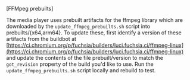 [FFMpeg prebuilts]

The media player uses prebuilt artifacts for the ffmpeg library which are downloaded by the
`update_ffmpeg_prebuilts.sh` script into prebuilts/{x64,arm64}.  To update these, first identify a
version of these artifacts from the buildbot at
[https://ci.chromium.org/p/fuchsia/builders/luci.fuchsia.ci/ffmpeg-linux](https://ci.chromium.org/p/fuchsia/builders/luci.fuchsia.ci/ffmpeg-linux)
and update the contents of the file prebuilt/version to match the `got_revision` property of the
build you'd like to use. Run the `update_ffmpeg_prebuilts.sh` script locally and rebuild to test.
